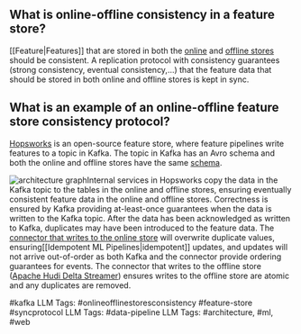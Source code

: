 **What is online-offline consistency in a feature store?**
----------------------------------------------------------

**‍**[[Feature|Features]] that are stored in both the [online](https://www.hopsworks.ai/dictionary/online-store) and [offline stores](https://www.hopsworks.ai/dictionary/offline-store) should be consistent. A replication protocol with consistency guarantees (strong consistency, eventual consistency,...) that the feature data that should be stored in both online and offline stores is kept in sync.

**What is an example of an online-offline feature store consistency protocol?**
-------------------------------------------------------------------------------

[Hopsworks](https://www.hopsworks.ai/the-python-centric-feature-store) is an open-source feature store, where feature pipelines write features to a topic in Kafka. The topic in Kafka has an Avro schema and both the online and offline stores have the same [schema](https://www.hopsworks.ai/dictionary/schema). 

![architecture graph](https://assets.website-files.com/618399cd49d125734c8dec95/6436a794a43c9f21737da41c_qZ1g19_erZEoBTRfSfuOkB2gPEYeISOLmwLaZaNhVhY0wpKM5TgGIG6uDEo5WKwM_Ih97ihfoNXTG_tmCKoFORUVpLLVtJCgMoR9FFVlnYLEAc17ub0keIYxZOlo_yAMegjXmjT4zzQlij8xaW5VwQ.png)Internal services in Hopsworks copy the data in the Kafka topic to the tables in the online and offline stores, ensuring eventually consistent feature data in the online and offline stores. Correctness is ensured by Kafka providing at-least-once guarantees when the data is written to the Kafka topic. After the data has been acknowledged as written to Kafka, duplicates may have been introduced to the feature data. The [connector that writes to the online store](https://github.com/logicalclocks/clusterj-onlinefs) will overwrite duplicate values, ensuring[[Idempotent ML Pipelines|idempotent]]  updates, and updates will not arrive out-of-order as both Kafka and the connector provide ordering guarantees for events. The connector that writes to the offline store ([Apache Hudi Delta Streamer](https://hudi.apache.org/docs/hoodie_deltastreamer/)) ensures writes to the offline store are atomic and any duplicates are removed.

#kafka 
LLM Tags:  #onlineofflinestoresconsistency #feature-store #syncprotocol
LLM Tags:  #data-pipeline
LLM Tags:  #architecture, #ml, #web